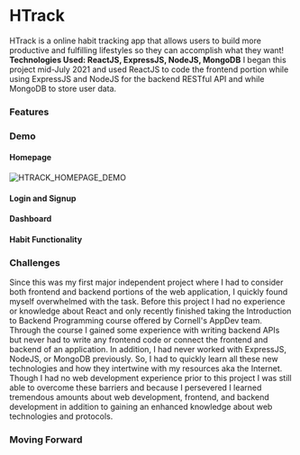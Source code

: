 # HTrack
HTrack is a online habit tracking app that allows users to build more productive and fulfilling lifestyles so they can accomplish what they want!
**Technologies Used: ReactJS, ExpressJS, NodeJS, MongoDB**
I began this project mid-July 2021 and used ReactJS to code the frontend portion while using ExpressJS and NodeJS for the backend RESTful API and while MongoDB to store user data.

### Features

### Demo
#### Homepage
![HTRACK_HOMEPAGE_DEMO](https://user-images.githubusercontent.com/11303631/126930427-d7e4fba5-976e-4980-9cae-11d55fc7769c.gif)

#### Login and Signup

#### Dashboard

#### Habit Functionality

### Challenges
Since this was my first major independent project where I had to consider both frontend and backend portions of the web application, I quickly found myself overwhelmed with the task. Before this project I had no experience or knowledge about React and only recently finished taking the Introduction to Backend Programming course offered by Cornell's AppDev team. Through the course I gained some experience with writing backend APIs but never had to write any frontend code or connect the frontend and backend of an application. In addition, I had never worked with ExpressJS, NodeJS, or MongoDB previously. So, I had to quickly learn all these new technologies and how they intertwine with my resources aka the Internet. Though I had no web development experience prior to this project I was still able to overcome these barriers and because I persevered I learned tremendous amounts about web development, frontend, and backend development in addition to gaining an enhanced knowledge about web technologies and protocols.

### Moving Forward
